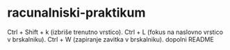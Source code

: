 # racunalniski-praktikum

Ctrl + Shift + k (izbriše trenutno vrstico).
Ctrl + L (fokus na naslovno vrstico v brskalniku).
Ctrl + W (zapiranje zavitka v brskalniku).
dopolni README
